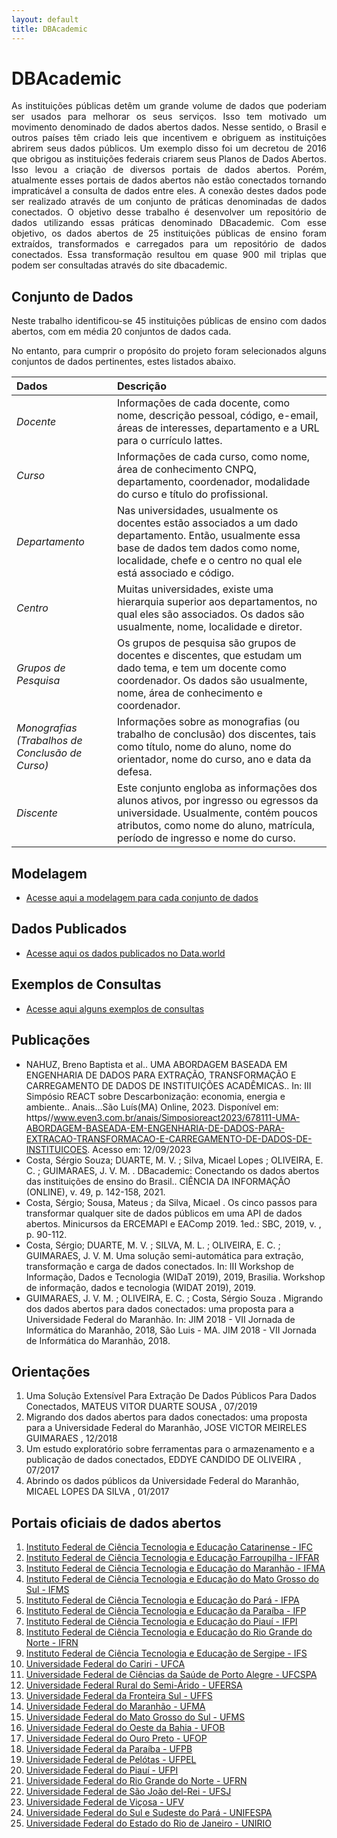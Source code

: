 ```yaml
---
layout: default
title: DBAcademic
---
```


# DBAcademic

<div style="text-align: justify">
As instituições públicas detêm um grande volume de dados que poderiam ser usados para melhorar os seus serviços. Isso tem motivado um movimento denominado de dados abertos dados. Nesse sentido, o Brasil e outros países têm criado leis que incentivem e obriguem as instituições abrirem seus dados públicos. Um exemplo disso foi um decretou de 2016 que obrigou as instituições federais criarem seus Planos de Dados Abertos. Isso levou a criação de diversos portais de dados abertos. Porém, atualmente esses portais de dados abertos não estão conectados tornando impraticável a consulta de dados entre eles. A conexão destes dados pode ser realizado através de um conjunto de práticas denominadas de dados conectados. O objetivo desse trabalho é desenvolver um repositório de dados utilizando essas práticas denominado DBacademic. Com esse objetivo, os dados abertos de 25 instituições públicas de ensino foram extraídos, transformados e carregados para um repositório de dados conectados. Essa transformação resultou em quase 900 mil triplas que podem ser consultadas através do site dbacademic. 
</div>




## Conjunto de Dados

<div style="text-align: justify">
Neste trabalho identificou-se 45 instituições públicas de ensino com dados abertos, com em média 20 conjuntos de dados cada.

No entanto, para cumprir o propósito do projeto foram selecionados alguns conjuntos de dados pertinentes, estes listados abaixo. 
</div>


| Dados | Descrição |
| :------ | :------ |
| <i>Docente</i> | Informações de cada docente, como nome, descrição pessoal, código, e-email,  áreas de interesses, departamento e a URL para o currículo lattes. |
| <i>Curso</i> | Informações de cada curso, como nome,  área de conhecimento CNPQ, departamento, coordenador, modalidade do curso e título do profissional. |
| <i>Departamento</i> | Nas universidades, usualmente os docentes estão associados a um dado departamento. Então, usualmente essa base de dados tem dados como nome, localidade, chefe e o centro no qual ele está associado e código.|
| <i>Centro</i> | Muitas universidades, existe uma hierarquia superior aos departamentos, no qual eles são associados. Os dados são usualmente, nome, localidade e diretor. |
| <i>Grupos de Pesquisa</i> | Os grupos de pesquisa são grupos de docentes e discentes, que estudam um dado tema, e tem um docente como coordenador. Os dados são usualmente, nome, área de conhecimento e coordenador. |
| <i>Monografias (Trabalhos de Conclusão de Curso)</i> | Informações sobre as monografias (ou trabalho de conclusão) dos discentes, tais como  título, nome do aluno, nome do orientador, nome do curso, ano e data da defesa. |
| <i>Discente</i> | Este conjunto engloba as informações dos alunos ativos, por ingresso ou egressos da universidade. Usualmente, contém poucos atributos, como nome do aluno, matrícula, período de ingresso e nome do curso. |

## Modelagem

* [Acesse aqui a modelagem para cada conjunto de dados](modelagem)

## Dados Publicados

* [Acesse aqui os dados publicados no Data.world]((https://data.world/dbacademic/dbacademic))



## Exemplos de Consultas

* [Acesse aqui alguns exemplos de consultas](queryexamples)


## Publicações

- NAHUZ, Breno Baptista et al.. UMA ABORDAGEM BASEADA EM ENGENHARIA DE DADOS PARA EXTRAÇÃO, TRANSFORMAÇÃO E CARREGAMENTO DE DADOS DE INSTITUIÇÕES ACADÊMICAS.. In: III Simpósio REACT sobre Descarbonização: economia, energia e ambiente.. Anais...São Luís(MA) Online, 2023. Disponível em: https//www.even3.com.br/anais/Simposioreact2023/678111-UMA-ABORDAGEM-BASEADA-EM-ENGENHARIA-DE-DADOS-PARA-EXTRACAO-TRANSFORMACAO-E-CARREGAMENTO-DE-DADOS-DE-INSTITUICOES. Acesso em: 12/09/2023
- Costa, Sérgio Souza; DUARTE, M. V. ; Silva, Micael Lopes ; OLIVEIRA, E. C. ; GUIMARAES, J. V. M. . DBacademic: Conectando os dados abertos das instituições de ensino do Brasil.. CIÊNCIA DA INFORMAÇÃO (ONLINE), v. 49, p. 142-158, 2021.
- Costa, Sérgio; Sousa, Mateus ; da Silva, Micael . Os cinco passos para transformar qualquer site de dados públicos em uma API de dados abertos. Minicursos da ERCEMAPI e EAComp 2019. 1ed.: SBC, 2019, v. , p. 90-112.
- Costa, Sérgio; DUARTE, M. V. ; SILVA, M. L. ; OLIVEIRA, E. C. ; GUIMARAES, J. V. M. Uma solução semi-automática para extração, transformação e carga de dados conectados. In: III Workshop de Informação, Dados e Tecnologia (WIDaT 2019), 2019, Brasilia. Workshop de informação, dados e tecnologia (WIDAT 2019), 2019.
- GUIMARAES, J. V. M. ; OLIVEIRA, E. C. ; Costa, Sérgio Souza . Migrando dos dados abertos para dados conectados: uma proposta para a Universidade Federal do Maranhão. In: JIM 2018 - VII Jornada de Informática do Maranhão, 2018, São Luis - MA. JIM 2018 - VII Jornada de Informática do Maranhão, 2018.

## Orientações

1. Uma Solução Extensível Para Extração De Dados Públicos Para Dados Conectados, MATEUS VITOR DUARTE SOUSA , 07/2019
2. Migrando dos dados abertos para dados conectados: uma proposta para a Universidade Federal do Maranhão, JOSE VICTOR MEIRELES GUIMARAES , 12/2018
3. Um estudo exploratório sobre ferramentas para o armazenamento e a publicação de dados conectados, EDDYE CANDIDO DE OLIVEIRA , 07/2017
4. Abrindo os dados públicos da Universidade Federal do Maranhão, MICAEL LOPES DA SILVA , 01/2017



## Portais oficiais de dados abertos

1. [Instituto Federal de Ciência Tecnologia e Educação Catarinense - IFC](http://dadosabertos.ifc.edu.br/)
2. [Instituto Federal de Ciência Tecnologia e Educação Farroupilha - IFFAR](http://dadosabertos.ifc.edu.br/)
3. [Instituto Federal de Ciência Tecnologia e Educação do Maranhão - IFMA]()
4. [Instituto Federal de Ciência Tecnologia e Educação do Mato Grosso do Sul - IFMS](http://dados.ifms.edu.br/)
5. [Instituto Federal de Ciência Tecnologia e Educação do Pará - IFPA](http://pda.ifpa.edu.br/)
6. [Instituto Federal de Ciência Tecnologia e Educação da Paraíba - IFP](https://www.ifpb.edu.br/sic/acesso-a-informacao/dados-abertos)
7. [Instituto Federal de Ciência Tecnologia e Educação do Piauí - IFPI]()
8. [Instituto Federal de Ciência Tecnologia e Educação do Rio Grande do Norte - IFRN](https://dados.ifrn.edu.br/)
9. [Instituto Federal de Ciência Tecnologia e Educação de Sergipe - IFS](http://www.ifs.edu.br/pda)
10. [Universidade Federal do Cariri - UFCA](https://dados.ufca.edu.br)
11. [Universidade Federal de Ciências da Saúde de Porto Alegre - UFCSPA](https://dados.ufcspa.edu.br/)
12. [Universidade Federal Rural do Semi-Árido - UFERSA](http://dadosabertos.ufersa.edu.br/)
13. [Universidade Federal da Fronteira Sul - UFFS](https://dados.uffs.edu.br/)
14. [Universidade Federal do Maranhão - UFMA](http://dadosabertos.ufma.br/)
15. [Universidade Federal do Mato Grosso do Sul - UFMS](https://dadosabertos.ufms.br/)
16. [Universidade Federal do Oeste da Bahia - UFOB]()
17. [Universidade Federal do Ouro Preto - UFOP](http://dados.ufop.br/)
18. [Universidade Federal da Paraíba - UFPB](http://dadosabertos.ufpb.br/)
19. [Universidade Federal de Pelótas - UFPEL](http://dados.ufpel.edu.br/)
20. [Universidade Federal do Piauí - UFPI](https://dados.ufpi.br/)
21. [Universidade Federal do Rio Grande do Norte - UFRN](http://dados.ufrn.br/)
22. [Universidade Federal de São João del-Rei - UFSJ](http://dados.ufsj.edu.br)
23. [Universidade Federal de Viçosa - UFV](http://dados.ufv.br)
24. [Universidade Federal do Sul e Sudeste do Pará - UNIFESPA](http://ckan.unifesspa.edu.br/)
25. [Universidade Federal do Estado do Rio de Janeiro - UNIRIO](http://dados.unirio.br/)